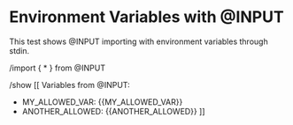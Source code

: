 # Environment Variables with @INPUT

This test shows @INPUT importing with environment variables through stdin.

/import { * } from @INPUT

/show [[
Variables from @INPUT:
- MY_ALLOWED_VAR: {{MY_ALLOWED_VAR}}
- ANOTHER_ALLOWED: {{ANOTHER_ALLOWED}}
]]